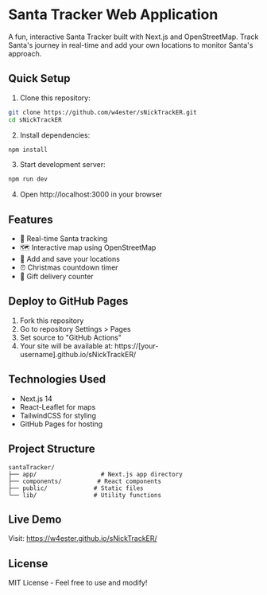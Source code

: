 # Santa Tracker Web Application

A fun, interactive Santa Tracker built with Next.js and OpenStreetMap. Track Santa's journey in real-time and add your own locations to monitor Santa's approach.

## Quick Setup

1. Clone this repository:
```bash
git clone https://github.com/w4ester/sNickTrackER.git
cd sNickTrackER
```

2. Install dependencies:
```bash
npm install
```

3. Start development server:
```bash
npm run dev
```

4. Open http://localhost:3000 in your browser

## Features
- 🎅 Real-time Santa tracking
- 🗺️ Interactive map using OpenStreetMap
- 📍 Add and save your locations
- ⏰ Christmas countdown timer
- 🎁 Gift delivery counter

## Deploy to GitHub Pages
1. Fork this repository
2. Go to repository Settings > Pages
3. Set source to "GitHub Actions"
4. Your site will be available at: https://[your-username].github.io/sNickTrackER/

## Technologies Used
- Next.js 14
- React-Leaflet for maps
- TailwindCSS for styling
- GitHub Pages for hosting

## Project Structure
```
santaTracker/
├── app/                  # Next.js app directory
├── components/          # React components
├── public/             # Static files
└── lib/                # Utility functions
```

## Live Demo
Visit: https://w4ester.github.io/sNickTrackER/

## License
MIT License - Feel free to use and modify!